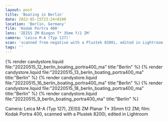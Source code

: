 ```yaml
---
layout: post
title: 'Boating in Berlin'
date: 2022-05-15T23:24+0100
location: 'Berlin, Germany'
film: 'Kodak Portra 400'
lens: 'ZEISS ZM Biogon T* 35mm f/2 ZM'
camera: 'Leica M-A (Typ 127)'
scan: 'scanned from negative with a Plustek 8200i, edited in Lightroom'
tags: ''
---
```


{% render candystore.liquid file:"20220515_12_berlin_boating_portra400_ma" title:"Berlin" %}
{% render candystore.liquid file:"20220515_13_berlin_boating_portra400_ma" title:"Berlin" %}
{% render candystore.liquid file:"20220515_16_berlin_boating_portra400_ma" title:"Berlin" %}
{% render candystore.liquid file:"20220515_18_berlin_boating_portra400_ma" title:"Berlin" %}
{% render candystore.liquid file:"20220515_9_berlin_boating_portra400_ma" title:"Berlin" %}

Camera: Leica M-A (Typ 127), ZEISS ZM Planar T\* 35mm f/2 ZM; film: Kodak Portra 400, scanned with a Plustek 8200i, edited in Lightroom